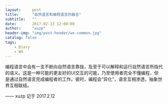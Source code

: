 ```yaml
---
layout:     post
title:      "自然语言和编程语言的融合"
subtitle:   ""
date:       2017-02-12 12:00:00
author:     "xuzp"
header-img: "img/post-header/wx-common.jpg"
catalog: false
tags:
    - Diary
    - WX
---
```


编程语言中会有一支不断向自然语言靠拢，及至于可以解释和运行自然语言所指代的语义。这是一种可能的更友好的UI交互的可能，乃至使用者完全不懂编程，但是通过自然语言完成编程者的工作。彼时，编程会“异化”，语言互相渗透，抽象世界互相联结。

—— xuzp 记于 2017.2.12
